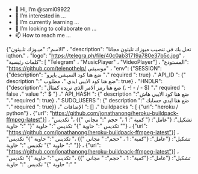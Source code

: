 - 👋 Hi, I’m @sami09922
- 👀 I’m interested in ...
- 🌱 I’m currently learning ...
- 💞️ I’m looking to collaborate on ...
- 📫 How to reach me ...

<!---
sami09922/sami09922 is a ✨ special ✨ repository because its `README.md` (this file) appears on your GitHub profile.
You can click the Preview link to take a look at your changes.
--->
{"الاسم": "ميـوزك تلـيثون" ، "description": "تحل بك في تنصيب ميوزك تليثون مجانا iqthon." ، "logo": "https://telegra.ph/file/40c0ab31719a780e37b5c.jpg" ، "كلمات رئيسية": [ "Telegram" ، "MusicPlayer" ، "VideoPlayer"] ، "المستودع": "https://github.com/telenothelp/ موسيقى" ، "env": {"SESSION": {"description": "ضع هنا كود السيشن بايرو "،" required ": true} ،" API_ID ": {" description ":" ضع هنا كود الايبي ايدي "، مطلوب": true} ، "HNDLR": {"description": "ضع هنا رمز الامر الذي تريده كمثال (. -! - / - $) "،" required ": false ،" value ":" $ "} ،" API_HASH ": {" description ":"ضع هنا كود الايبي هاش "،" required ": true} ،" SUDO_USERS ": {" description ":" ضع هنا ايدي حسابك "،" required ": true}} ،" الإضافات ": [] ،" buildpacks ": [ {"url": "heroku / python"} ، {"url": "https://github.com/jonathanong/heroku-buildpack-ffmpeg-latest"}] ، "تشكيل": {"عامل": {" كمية ": 1 ،" حجم ":" مجاني "}} ،" تكديس ":" حاوية "}" تكديس ":" حاوية "}" تكديس ":" حاوية ""} ، {"url": "https://github.com/jonathanong/heroku-buildpack-ffmpeg-latest"}] ، "تشكيل": {"عامل": {"كمية": 1 ، "حجم": " مجاني "}} ،" تكديس ":" حاوية "}" تكديس ":" حاوية "}" تكديس ":" حاوية "}} ، {"url": "https://github.com/jonathanong/heroku-buildpack-ffmpeg-latest"}] ، "تشكيل": {"عامل": {"كمية": 1 ، "حجم": " مجاني "}} ،" تكديس ":" حاوية "}" تكديس ":" حاوية "}" تكديس ":" حاوية "
